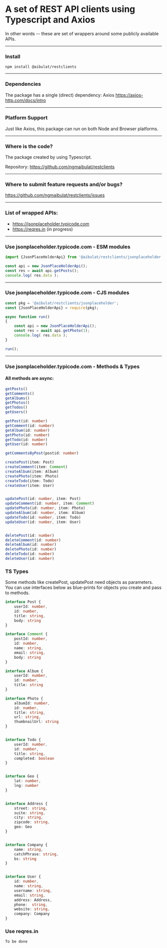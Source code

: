 # A set of REST API clients using Typescript and Axios

In other words -- these are set of wrappers around some publicly available APIs.

---

###  Install

`npm install @aibulat/restclients`

---

### Dependencies

The package has a single (direct) dependency: Axios
https://axios-http.com/docs/intro

---

### Platform Support

Just like Axios, this package can run on both Node and Browser platforms.

---

### Where is the code?

The package created by using Typescript.

Repository: https://github.com/ngmaibulat/restclients

---

### Where to submit feature requests and/or bugs?


https://github.com/ngmaibulat/restclients/issues

---

### List of wrapped APIs:

- https://jsonplaceholder.typicode.com
- https://reqres.in (in progress)

---

### Use jsonplaceholder.typicode.com - ESM modules

```js
import {JsonPlaceHolderApi} from '@aibulat/restclients/jsonplaceholder';

const api = new JsonPlaceHolderApi();
const res = await api.getPosts();
console.log( res.data );
```

---

### Use jsonplaceholder.typicode.com - CJS modules

```js
const pkg = '@aibulat/restclients/jsonplaceholder';
const {JsonPlaceHolderApi} = require(pkg);

async function run()
{
    const api = new JsonPlaceHolderApi();
    const res = await api.getPhoto(1);
    console.log( res.data );    
}

run();

```

---

### Use jsonplaceholder.typicode.com - Methods & Types

#### All methods are async:

```ts
getPosts()
getComments()
getAlbums()
getPhotos()
getTodos()
getUsers()

getPost(id: number)
getComment(id: number)
getAlbum(id: number)
getPhoto(id: number)
getTodo(id: number)
getUser(id: number)

getCommentsByPost(postid: number)

createPost(item: Post)
createComment(item: Comment)
createAlbum(item: Album)
createPhoto(item: Photo)
createTodo(item: Todo)
createUser(item: User)


updatePost(id: number, item: Post)
updateComment(id: number, item: Comment)
updatePhoto(id: number, item: Photo)
updateAlbum(id: number, item: Album)
updateTodo(id: number, item: Todo)
updateUser(id: number, item: User)


deletePost(id: number)
deleteComment(id: number)
deleteAlbum(id: number)
deletePhoto(id: number)
deleteTodo(id: number)
deleteUser(id: number)
```

### TS Types

Some methods like createPost, updatePost need objects as parameters.
You can use interfaces below as blue-prints for objects you create and pass to methods.

```ts
interface Post {
    userId: number,
    id: number,
    title: string,
    body: string
}

interface Comment {
    postId: number,
    id: number,
    name: string,
    email: string,
    body: string
}

interface Album {
    userId: number,
    id: number,
    title: string
}

interface Photo {
    albumId: number,
    id: number,
    title: string,
    url: string,
    thumbnailUrl: string
}


interface Todo {
    userId: number,
    id: number,
    title: string,
    completed: boolean
}


interface Geo {
    lat: number,
    lng: number
}


interface Address {
    street: string,
    suite: string,
    city: string,
    zipcode: string,
    geo: Geo
}


interface Company {
    name: string,
    catchPhrase: string,
    bs: string
}


interface User {
    id: number,
    name: string,
    username: string,
    email: string,
    address: Address,
    phone:  string,
    website: string,
    company: Company
}
```

### Use reqres.in

```
To be done
```
